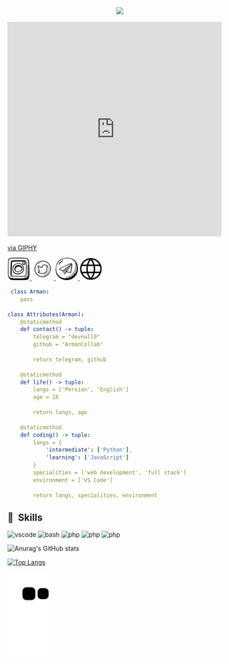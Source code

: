 <p align="center">
  <img src="https://capsule-render.vercel.app/api?text=Hey Everyone!🕹️&animation=fadeIn&type=waving&color=gradient&height=100"/>
</p>

<iframe src="https://giphy.com/embed/ADSJHOoIvyjKM" width="480" height="480" frameBorder="0" class="giphy-embed" allowFullScreen></iframe><p><a href="https://giphy.com/gifs/naruto-manga-ADSJHOoIvyjKM">via GIPHY</a></p>

<a href="https://www.instagram.com/_rmnaf/">
  <img height="50" src="insta.png"/>
</a>
<a href="https://www.twitter.com/_rmnaf7/">
  <img height="50" src="twitter.png"/>
</a>
<a href="https://t.me/devnull9">
  <img height="50" src="tg.png"/>
</a>
<a href="https://ArmanCollab.github.io">
  <img height="50" src="web.png"/>
</a>

```yaml
 class Arman:
    pass

class Attributes(Arman):
    @staticmethod
    def contact() -> tuple:
        telegram = "devnull9"
        github = "ArmanCollab"
        
        return telegram, github

    @staticmethod
    def life() -> tuple:
        langs = ['Persian', 'English']
        age = 18
        
        return langs, age

    @staticmethod
    def coding() -> tuple:
        langs = {
            'intermediate': ['Python'],
            'learning': ['JavaScript']
        }
        specialities = ['web development', 'full stack']
        environment = ['VS Code']
        
        return langs, specialities, environment 
```

<h2> 🚀 &nbsp;Skills</h2>
<p align="left">
<img src="https://cdn.jsdelivr.net/gh/devicons/devicon/icons/html5/html5-original.svg" alt="vscode" width="45" height="45"/>
<img src="https://cdn.jsdelivr.net/gh/devicons/devicon/icons/css3/css3-original.svg" alt="bash" width="45" height="45"/>
<img src="https://cdn.jsdelivr.net/gh/devicons/devicon/icons/python/python-original.svg" alt="php" width="45" height="45"/>
<img src="https://cdn.jsdelivr.net/gh/devicons/devicon/icons/linux/linux-original.svg" alt="php" width="45" height="45"/>
<img src="https://cdn.jsdelivr.net/gh/devicons/devicon/icons/vscode/vscode-original.svg" alt="php" width="45" height="45"/>
</p>

![Anurag's GitHub stats](https://github-readme-stats.vercel.app/api?username=Armancollab&show_icons=true&theme=radical)


[![Top Langs](https://github-readme-stats.vercel.app/api/top-langs/?username=Armancollab)](https://github.com/anuraghazra/github-readme-stats)

![Snake animation](https://github.com/Armancollab/Armancollab/blob/output/github-contribution-grid-snake.svg)
